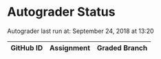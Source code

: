 # Autograder Status
Autograder last run at: September 24, 2018 at 13:20

| GitHub ID | Assignment | Graded Branch |
|-----------|------------|---------------|
